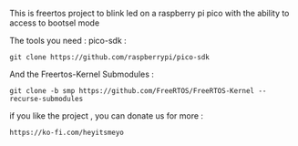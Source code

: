 This is freertos project to blink led  on  a raspberry pi pico with the ability to access to bootsel mode 

The tools you need : pico-sdk : 

    git clone https://github.com/raspberrypi/pico-sdk

And the Freertos-Kernel Submodules : 

    git clone -b smp https://github.com/FreeRTOS/FreeRTOS-Kernel --recurse-submodules






if you like the project , you can donate us for more : 

    https://ko-fi.com/heyitsmeyo
